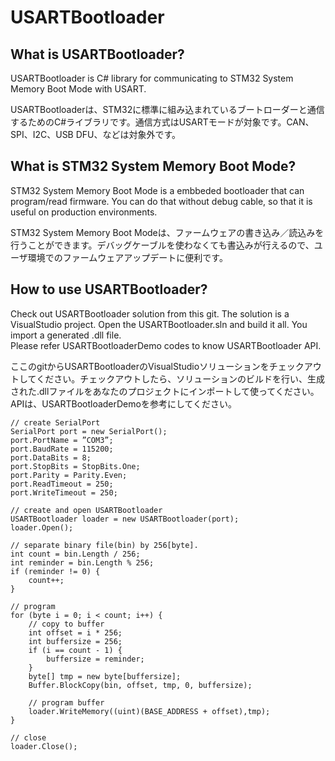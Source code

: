 # USARTBootloader
## What is USARTBootloader?
USARTBootloader is C# library for communicating to STM32 System Memory Boot Mode with USART.

USARTBootloaderは、STM32に標準に組み込まれているブートローダーと通信するためのC#ライブラリです。通信方式はUSARTモードが対象です。CAN、SPI、I2C、USB DFU、などは対象外です。

## What is STM32 System Memory Boot Mode?
STM32 System Memory Boot Mode is a embbeded bootloader that can program/read firmware. You can do that without debug cable, so that it is useful on production environments.

STM32 System Memory Boot Modeは、ファームウェアの書き込み／読込みを行うことができます。デバッグケーブルを使わなくても書込みが行えるので、ユーザ環境でのファームウェアアップデートに便利です。

## How to use USARTBootloader?
Check out USARTBootloader solution from this git. The solution is a VisualStudio project. Open the USARTBootloader.sln and build it all. You import a generated .dll file.  
Please refer USARTBootloaderDemo codes to know USARTBootloader API.

ここのgitからUSARTBootloaderのVisualStudioソリューションをチェックアウトしてください。チェックアウトしたら、ソリューションのビルドを行い、生成された.dllファイルをあなたのプロジェクトにインポートして使ってください。  
APIは、USARTBootloaderDemoを参考にしてください。

~~~
// create SerialPort
SerialPort port = new SerialPort();
port.PortName = ”COM3”;
port.BaudRate = 115200;
port.DataBits = 8;
port.StopBits = StopBits.One;
port.Parity = Parity.Even;
port.ReadTimeout = 250;
port.WriteTimeout = 250;

// create and open USARTBootloader
USARTBootloader loader = new USARTBootloader(port);
loader.Open();

// separate binary file(bin) by 256[byte].
int count = bin.Length / 256;
int reminder = bin.Length % 256;
if (reminder != 0) {
    count++;
}

// program
for (byte i = 0; i < count; i++) {
    // copy to buffer
    int offset = i * 256;
    int buffersize = 256;
    if (i == count - 1) {
        buffersize = reminder;
    }
    byte[] tmp = new byte[buffersize];
    Buffer.BlockCopy(bin, offset, tmp, 0, buffersize);
    
    // program buffer
    loader.WriteMemory((uint)(BASE_ADDRESS + offset),tmp);
}

// close
loader.Close();
~~~
